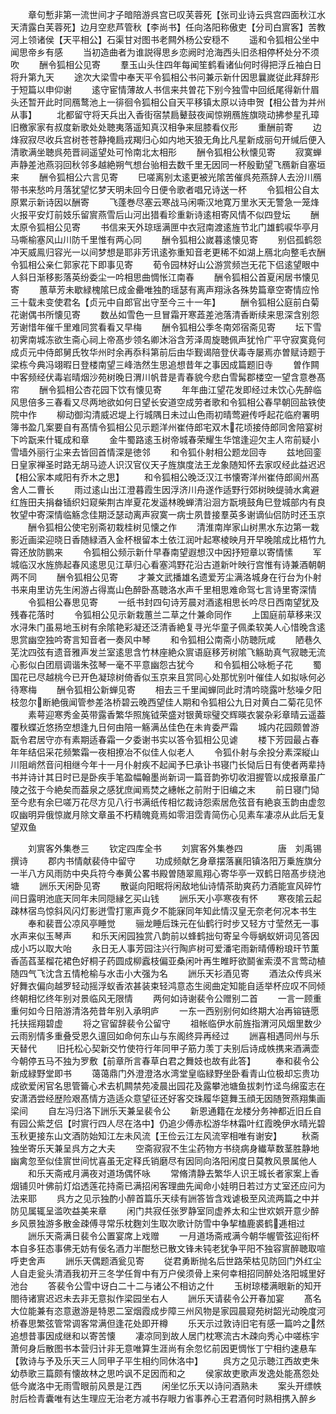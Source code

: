 <!-- { "loadSidebar": true } -->
　　章句慙非第一流世间才子暗陪游呉宫已叹芙蓉死【张司业诗云呉宫四面秋江水天清露白芙蓉死】边月空悲芦管秋【李尚书】任向洛阳称傲吏【分司白賔客】苦教河上领诸侯【天平相公】石渠甘对图书老闗外杨公安穏不
　　遥和令狐相公坐中闻思帝乡有感
　　当初造曲者为谁説得思乡恋阙时沧海西头旧丞相停杯处分不须吹
　　酬令狐相公见寄
　　羣玉山头住四年每闻笙鹤看诸仙何时得把浮丘袖白日将升第九天
　　途次大梁雪中奉天平令狐相公书问兼示新什因思曩嵗従此拜辞形于短篇以申仰谢
　　逺守宦情薄故人书信来共曽花下别今独雪中回纸尾得新什眉头还暂开此时同鴈鹜池上一徘徊令狐相公自天平移镇太原以诗申贺【相公昔为并州从事】
　　北都留守将天兵出入香街宿禁扃鼙鼓夜闻惊朔鴈旌旗晓动拂参星孔璋旧檄家家有叔度新歌处处聴夷落遥知真汉相争来屈膝看仪形
　　重酬前寄
　　边烽寂寂尽收兵宫树苍苍静掩扃戎羯归心如内地天狼无角比凡星新成丽句开缄后便入清歌满坐聴呉苑晋祠遥望处可怜南北太相形
　　酬令狐相公秋懐见寄
　　寂寞蝉声静差池燕羽回秋邻多越絶朔气想台骀相去数千里无因同一杯殷勤望飞鴈新自塞垣来
　　酬令狐相公六言见寄
　　巳嗟离别太逺更被光隂苦催呉苑燕辞人去汾川鴈带书来愁吟月落犹望忆梦天明未回今日便令歌者唱兄诗送一杯
　　令狐相公自太原累示新诗因以酬寄
　　飞蓬巻尽塞云寒战马闲嘶汉地寛万里氷天无警急一笼烽火报平安灯前妓乐留賔燕雪后山河出猎看珍重新诗逺相寄风情不似四登坛
　　酬太原令狐相公见寄
　　书信来天外琼瑶满匣中衣冠南渡逺旌节北门雄鹤唳华亭月马嘶榆塞风山川防千里惟有两心同
　　酬令狐相公嵗暮逺懐见寄
　　别侣孤鹤怨冲天威鳯归容光一以间梦想是耶非芳讯逺弥重知音老更稀不如湖上鴈北向整毛衣酬令狐相公亲仁郭家花下即事见寄
　　荀令园林好山公游赏频岂无花下侣逺望眼中人斜日渐移影落英纷委尘一吟相思曲惆怅江南春
　　酬令狐相公首夏闲居书懐见寄
　　蕙草芳未歇緑槐隂巳成金罍唯独酌瑶瑟有离声翔泳各殊势篇章空寄情应怜三十载未变使君名【贞元中自郎官出守至今三十一年】
　　酬令狐相公庭前白菊花谢偶书所懐见寄
　　数丛如雪色一旦冒霜开寒蕋差池落清香断续来思深含别怨芳谢惜年催千里难同赏看看又早梅
　　酬令狐相公季冬南郊宿斋见寄
　　坛下雪初霁南城冻欲生斋心祠上帝髙步领名卿沐浴含芳泽周旋聴佩声犹怜广平守寂寞竟何成贞元中侍郎舅氏牧华州时余再忝科第前后由华觐谒陪登伏毒寺屡焉亦曽赋诗题于梁栋今典冯翊暇日登楼南望三峰浩然生思追想昔年之事因成篇题旧寺
　　曽作闗中客频经伏毒岩晴烟沙苑树晚日渭川帆昔是青春貌今悲白雪髯郡楼空一望含意巻髙帘
　　酬令狐相公杏花园下饮有懐见寄
　　年年曲江望花发即经过未饮心先醉临风思倍多三春看又尽两地欲如何日望长安道空成劳者歌和令狐相公春早朝回盐铁使院中作
　　柳动御沟清威迟堤上行城隅日未过山色雨初晴莺避传呼起花临府署明簿书盈几案要自有髙情令狐相公见示题洋州崔侍郎宅双木花顷接侍郎同舍陪宴树下吟翫来什辄成和章
　　金牛蜀路逺玉树帝城春荣耀生华馆逢迎欠主人帘前疑小雪墙外丽行尘来去皆回首情深是徳邻
　　和令狐仆射相公题龙回寺
　　兹地回銮日皇家禅圣时路无胡马迹人识汉官仪天子旌旗度法王龙象随知怀去家叹经此益迟迟【相公家本咸阳有乔木之思】
　　和令狐相公晚泛汉江书懐寄洋州崔侍郎阆州髙舍人二曹长
　　雨过逺山出江澄暮霞生因浮济川舟遂作适野行郊树映缇骑水禽避红旌田夫捐畚锸织妇窥柴荆古岸夏花发遥林晚蝉清沿洄方翫境鼓角巳登城部内有良牧望中寄深情临觞念佳期泛瑟动离声寂寞一病士夙昔接羣英多谢谪仙侣防时还玉京
　　酬令狐相公使宅别斋初栽桂树见懐之作
　　清淮南岸家山树黒水东边第一栽影近画梁迎晓日香随緑酒入金杯根留本土依江润叶起寒棱映月开早晚隂成比梧竹九霄还放防鹏来
　　令狐相公频示新什早春南望遐想汉中因抒短章以寄情愫
　　军城临汉水旌斾起春风逺思见江草归心看塞鸿野花沿古道新叶映行宫惟有诗兼酒朝朝两不同
　　酬令狐相公见寄
　　才兼文武播雄名遗爱芳尘满洛城身在行台为仆射书来甪里访先生闲游占得嵩山色醉卧髙聴洛水声千里相思难命驾七言诗里寄深情
　　令狐相公春思见寄
　　一纸书封四句诗芳晨对酒逺相思长吟尽日西南望犹及残春花落时
　　令狐相公见示新栽蕙兰二草之什兼命同作
　　上国庭前草移来汉水浔朱门虽易地玉树有余隂艳彩凝还泛清香絶复寻光华童子佩柔软美人心惜晚含逺思赏幽空独吟寄言知音者一奏风中琴
　　和令狐相公南斋小防聴阮咸
　　陋巷久芜沈四弦有遗音雅声发兰室逺思含竹林座絶众賔语庭移芳树隂飞觞助真气寂聴无流心影似白团扇调谐朱弦琴一毫不平意幽怨古犹今
　　和令狐相公咏栀子花
　　蜀国花已尽越桃今已开色凝琼树倚香似玉京来且赏同心处那忧别叶催佳人如拟咏何必待寒梅
　　酬令狐相公新蝉见寄
　　相去三千里闻蝉同此时清吟晓露叶愁噪夕阳枝忽尔断絶俄闻管参差洛桥碧云晚西望佳人期和令狐相公九日对黄白二菊花见怀
　　素萼迎寒秀金英带露香繁华照旄钺荣盛对银黄琮璧交辉暎衣裳杂彩章晴云遥葢覆秋蝶近悠扬空想逢九日何由陪一觞满丛佳色在未肯委严霜
　　城内花园颇曽游翫令君居守亦有素期适春霜一夕委谢书实以答令狐相公见谑
　　楼下芳园最占春年年结侣采花频繁霜一夜相撩冶不似佳人似老人
　　令狐仆射与余投分素深縦山川阻峭然音问相继今年十一月仆射疾不起闻予巳承讣书寝门长恸后日有使者两辈持书并诗计其日时已是卧疾手笔盈幅翰墨尚新词一篇音韵弥切收泪握管以成报章虽广陵之弦于今絶矣而葢泉之感犹庶闻焉焚之繐帐之前附于旧编之末
　　前日寝门恸至今悲有余巳嗟万花尽方见八行书满纸传相忆裁诗怨索居危弦音有絶哀玉韵由虚忽叹幽明异俄惊嵗月除文章虽不朽精魄竟焉如零泪霑青简伤心见素车凄凉从此后无复望双鱼






　　刘賔客外集巻三
　　钦定四库全书
　　刘賔客外集巻四　　　　唐　刘禹锡　撰诗
　　郡内书情献裴侍中留守
　　功成频献乞身章摆落襄阳镇洛阳万乗旌旗分一半八方风雨防中央兵符今奉黄公畧书殿曽随翠鳯翔心寄华亭一双鹤日陪髙步绕池塘
　　詶乐天闲卧见寄
　　散诞向阳眠将闲敌地仙诗情茶助爽药力酒能宣风碎竹间日露明池底天同年未同隠縁乞买山钱
　　詶乐天小亭寒夜有怀
　　寒夜隂云起疎林宿鸟惊斜风闪灯影迸雪打窻声竟夕不能寐同年知此情汉皇无奈老何况本书生
　　奉和裴晋公凉风亭睡觉
　　骊龙睡后珠元在仙鹤行时步又轻方寸莹然无一事水声来似玉琴声
　　和乐天闲园独赏八韵前以蜂鹤拙句寄呈今辱蜗蚁妍词见答因成小巧以取大咍
　　永日无人事芳园注兴行陶庐树可爱潘宅雨新晴傅粉琅玕节薫香菡萏茎榴花裙色好桐子药圆成柳蠧枝偏亚桑闲叶再生睢盱欲鬬雀索漠不言莺动植随四气飞沈含五情枪榆与水击小大强为名
　　詶乐天衫酒见寄
　　酒法众传呉米好舞衣偏向越罗轻动摇浮蚁香浓甚装束轻鸿意态生阅曲定知能自适举杯应叹不同倾终朝相忆终年别对景临风无限情
　　两何如诗谢裴令公赠别二首
　　一言一顾重重何如今日陪游清洛苑昔年别入承明庐
　　一东一西别别何如终期大冶再镕链愿托扶摇翔碧虚
　　将之官留辞裴令公留守
　　祖帐临伊水前旌指渭河风烟里数少云雨别情多重叠受恩久邅回如命何东山与东阁终异再经过
　　詶喜相遇同州与乐天替代
　　旧托松心契新交竹使符行年同甲子筋力羡丁夫别后诗成帙携来酒满壶今朝停五马不独为罗敷【前章所言春草白君之舞妓也故有此答】
　　奉和裴令公新成緑野堂即书
　　蔼蔼鼎门外澄澄洛水湾堂皇临緑野坐卧看青山位极却忘贵功成欲爱闲官名思管籥心术去机闗禁苑凌晨出园花及露攀池塘鱼拔刺竹迳鸟绵蛮志在安潇洒尝经歴险艰髙情方造适众意望征还好客交珠履华筵舞玉顔无因随贺燕翔集画梁间
　　自左冯归洛下詶乐天兼呈裴令公
　　新恩通籍在龙楼分务神都近旧丘自有园公紫芝侣【时賔行四人尽在洛中】仍追少傅赤松游华林霜叶红霞晚伊水晴光碧玉秋更接东山文酒防始知江左未风流【王俭云江左风流宰相唯有谢安】
　　秋斋独坐寄乐天兼呈呉方之大夫
　　空斋寂寂不生尘药物方书绕病身纎草数茎胜静地幽禽忽至似佳賔世间忧喜虽无定释氏销磨尽有因同向洛阳闲度日莫教风景属他人
　　和乐天斋戒月满夜对道场偶怀咏
　　常脩清静去繁华人识王城长者家案上香烟铺贝叶佛前灯焰透莲花持斋已满招闲客理曲先闻命小娃明日若过方丈室还应问为法来耶
　　呉方之见示独酌小醉首篇乐天续有詶答皆含戏谑极至风流两篇之中并防见属辄呈滥吹益美来章
　　闲门共寂任张罗静室同虚养太和尘世欢娯开意少醉乡风景独游多散金疎傅寻常乐枕麴刘生取次歌计防雪中争挈榼鹿裘鹤逓相过
　　詶乐天斋满日裴令公置宴席上戏赠
　　一月道场斋戒满今朝华幄管弦迎衔杯本自多狂态事佛无妨有佞名酒力半酣愁已散文锋未钝老犹争平阳不独容賔醉聴取喧呼吏舍声
　　詶乐天偶题酒瓮见寄
　　従君勇断抛名后世路荣枯见防回门外红尘人自走瓮头清酒我初开三冬学任胷中有万户侯须骨上来何幸相招同醉处洛阳城里好池台
　　答裴令公雪中讶白二十二与诸公不相访之什
　　玉树琼楼满眼新的知开閤待诸賔迟迟未去非无意拟作梁园坐右人
　　詶乐天请裴令公开春加宴
　　髙名大位能兼有恣意遨游是特恩二室烟霞成步障三州风物是家园晨窥苑树韶光动晚度河桥春思繁弦管常调客常满但逢花处即开樽
　　乐天示过敦诗旧宅有感一篇吟之然追想昔事因成继和以寄苦懐
　　凄凉同到故人居门枕寒流古木疎向秀心中嗟栋宇萧何身后散图书本营归计非无意唯算生涯尚有余忽忆前因更惆怅丁宁相约速悬车【敦诗与予及乐天三人同甲子平生相约同休洛中】
　　呉方之见示聴江西故吏朱幼恭歌三篇颇有懐故林之思吟讽不足因而和之
　　侯家故吏歌声发逸处能髙怨处低今嵗洛中无雨雪眼前风景是江西
　　闲坐忆乐天以诗问酒熟未
　　案头开缥帙肘后检青囊唯有达生理应无治老方减书存眼力省事养心王君酒何时熟相携入醉乡

